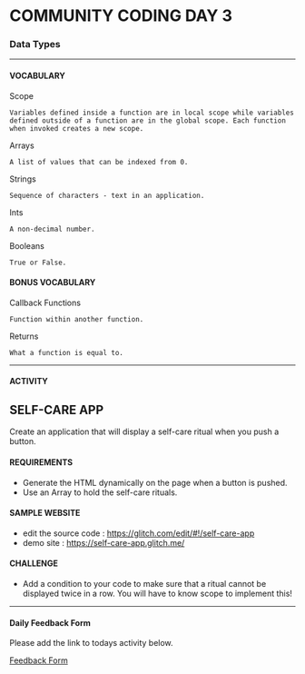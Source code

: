 # COMMUNITY CODING DAY 3
### Data Types

***

#### VOCABULARY

Scope
```
Variables defined inside a function are in local scope while variables defined outside of a function are in the global scope. Each function when invoked creates a new scope. 
```

Arrays
```
A list of values that can be indexed from 0.
```

Strings
```
Sequence of characters - text in an application.
```

Ints
```
A non-decimal number.
```

Booleans
```
True or False.
```

#### BONUS VOCABULARY

Callback Functions
```
Function within another function.
```

Returns
```
What a function is equal to. 
```


***


#### ACTIVITY

## SELF-CARE APP
Create an application that will display a self-care ritual when you push a button. 

#### REQUIREMENTS
- Generate the HTML dynamically on the page when a button is pushed.
- Use an Array to hold the self-care rituals. 

#### SAMPLE WEBSITE
- edit the source code : https://glitch.com/edit/#!/self-care-app
- demo site : https://self-care-app.glitch.me/

#### CHALLENGE
- Add a condition to your code to make sure that a ritual cannot be displayed twice in a row.  You will have to know scope to implement this!

***


#### Daily Feedback Form
Please add the link to todays activity below. 

[Feedback Form](https://docs.google.com/forms/d/e/1FAIpQLSfRpKr7MUh3Nw3T8MxQsQbpDjdpXJOg_oT5OzkEb6kPUEng-Q/viewform?c=0&w=1)





